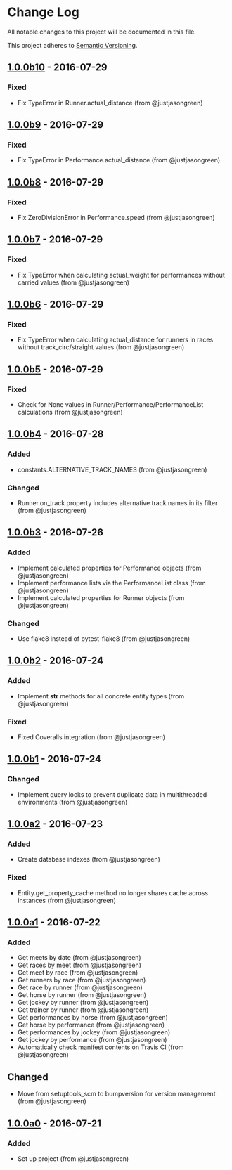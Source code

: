 # Change Log

All notable changes to this project will be documented in this file.

This project adheres to [Semantic Versioning](http://semver.org/).


## [1.0.0b10] - 2016-07-29

### Fixed
- Fix TypeError in Runner.actual_distance (from @justjasongreen)


## [1.0.0b9] - 2016-07-29

### Fixed
- Fix TypeError in Performance.actual_distance (from @justjasongreen)


## [1.0.0b8] - 2016-07-29

### Fixed
- Fix ZeroDivisionError in Performance.speed (from @justjasongreen)


## [1.0.0b7] - 2016-07-29

### Fixed
- Fix TypeError when calculating actual_weight for performances without carried values (from @justjasongreen)


## [1.0.0b6] - 2016-07-29

### Fixed
- Fix TypeError when calculating actual_distance for runners in races without track_circ/straight values (from @justjasongreen)


## [1.0.0b5] - 2016-07-29

### Fixed
- Check for None values in Runner/Performance/PerformanceList calculations (from @justjasongreen)


## [1.0.0b4] - 2016-07-28

### Added
- constants.ALTERNATIVE_TRACK_NAMES (from @justjasongreen)

### Changed
- Runner.on_track property includes alternative track names in its filter (from @justjasongreen)


## [1.0.0b3] - 2016-07-26

### Added
- Implement calculated properties for Performance objects (from @justjasongreen)
- Implement performance lists via the PerformanceList class (from @justjasongreen)
- Implement calculated properties for Runner objects (from @justjasongreen)

### Changed
- Use flake8 instead of pytest-flake8 (from @justjasongreen)


## [1.0.0b2] - 2016-07-24

### Added
- Implement __str__ methods for all concrete entity types (from @justjasongreen)

### Fixed
- Fixed Coveralls integration (from @justjasongreen)


## [1.0.0b1] - 2016-07-24

### Changed
- Implement query locks to prevent duplicate data in multithreaded environments (from @justjasongreen)


## [1.0.0a2] - 2016-07-23

### Added
- Create database indexes (from @justjasongreen)

### Fixed
- Entity.get_property_cache method no longer shares cache across instances (from @justjasongreen)


## [1.0.0a1] - 2016-07-22

### Added
- Get meets by date (from @justjasongreen)
- Get races by meet (from @justjasongreen)
- Get meet by race (from @justjasongreen)
- Get runners by race (from @justjasongreen)
- Get race by runner (from @justjasongreen)
- Get horse by runner (from @justjasongreen)
- Get jockey by runner (from @justjasongreen)
- Get trainer by runner (from @justjasongreen)
- Get performances by horse (from @justjasongreen)
- Get horse by performance (from @justjasongreen)
- Get performances by jockey (from @justjasongreen)
- Get jockey by performance (from @justjasongreen)
- Automatically check manifest contents on Travis CI (from @justjasongreen)

## Changed
- Move from setuptools_scm to bumpversion for version management (from @justjasongreen)


## [1.0.0a0] - 2016-07-21

### Added
- Set up project (from @justjasongreen)


[1.0.0b10]: https://github.com/justjasongreen/racing_data/compare/1.0.0b9...1.0.0b10
[1.0.0b9]: https://github.com/justjasongreen/racing_data/compare/1.0.0b8...1.0.0b9
[1.0.0b8]: https://github.com/justjasongreen/racing_data/compare/1.0.0b7...1.0.0b8
[1.0.0b7]: https://github.com/justjasongreen/racing_data/compare/1.0.0b6...1.0.0b7
[1.0.0b6]: https://github.com/justjasongreen/racing_data/compare/1.0.0b5...1.0.0b6
[1.0.0b5]: https://github.com/justjasongreen/racing_data/compare/1.0.0b4...1.0.0b5
[1.0.0b4]: https://github.com/justjasongreen/racing_data/compare/1.0.0b3...1.0.0b4
[1.0.0b3]: https://github.com/justjasongreen/racing_data/compare/1.0.0b2...1.0.0b3
[1.0.0b2]: https://github.com/justjasongreen/racing_data/compare/1.0.0b1...1.0.0b2
[1.0.0b1]: https://github.com/justjasongreen/racing_data/compare/1.0.0a2...1.0.0b1
[1.0.0a2]: https://github.com/justjasongreen/racing_data/compare/1.0.0a1...1.0.0a2
[1.0.0a1]: https://github.com/justjasongreen/racing_data/compare/1.0.0a0...1.0.0a1
[1.0.0a0]: https://github.com/justjasongreen/racing_data/tree/1.0.0a0
